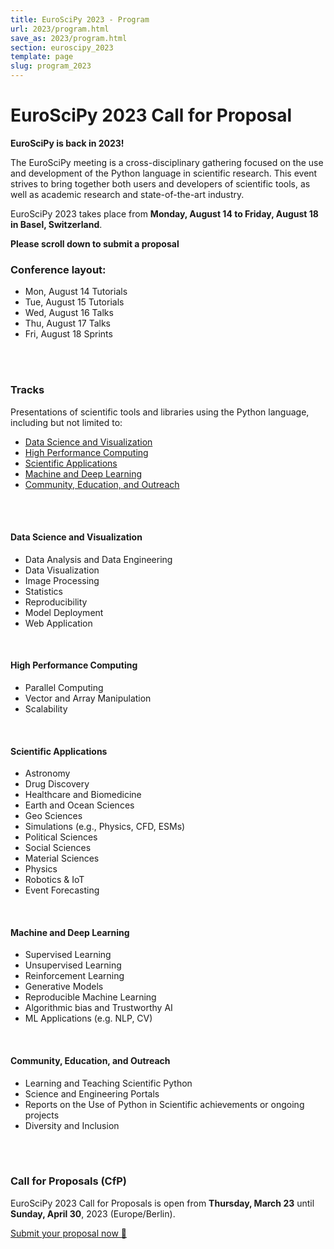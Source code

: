 ```yaml
---
title: EuroSciPy 2023 - Program
url: 2023/program.html
save_as: 2023/program.html
section: euroscipy_2023
template: page
slug: program_2023
---
```


# EuroSciPy 2023 Call for Proposal

**EuroSciPy is back in 2023!**

The EuroSciPy meeting is a cross-disciplinary gathering focused on the use and
development of the Python language in scientific research. This event strives
to bring together both users and developers of scientific tools, as well as
academic research and state-of-the-art industry.

EuroSciPy 2023 takes place from **Monday, August 14 to Friday, August 18 in Basel, Switzerland**.

**Please scroll down to submit a proposal**
<br>

### Conference layout:

- Mon, August 14 Tutorials
- Tue, August 15 Tutorials
- Wed, August 16 Talks
- Thu, August 17 Talks
- Fri, August 18 Sprints
<br>
<br>

### Tracks

Presentations of scientific tools and libraries using the Python language,
including but not limited to:

- [Data Science and Visualization](#data-science-and-visualization)
- [High Performance Computing](#high-performance-computing)
- [Scientific Applications](#scientific-applications)
- [Machine and Deep Learning](#machine-and-deep-learning)
- [Community, Education, and Outreach](#community-education-and-outreach)

<br>
<br>

#### Data Science and Visualization

- Data Analysis and Data Engineering
- Data Visualization
- Image Processing
- Statistics
- Reproducibility
- Model Deployment
- Web Application

<br>

#### High Performance Computing

- Parallel Computing
- Vector and Array Manipulation
- Scalability

<br>

#### Scientific Applications

- Astronomy
- Drug Discovery
- Healthcare and Biomedicine
- Earth and Ocean Sciences
- Geo Sciences
- Simulations (e.g., Physics, CFD, ESMs)
- Political Sciences
- Social Sciences
- Material Sciences
- Physics
- Robotics & IoT
- Event Forecasting

<br>

#### Machine and Deep Learning

- Supervised Learning
- Unsupervised Learning
- Reinforcement Learning
- Generative Models
- Reproducible Machine Learning
- Algorithmic bias and Trustworthy AI
- ML Applications (e.g. NLP, CV)

<br>

#### Community, Education, and Outreach

- Learning and Teaching Scientific Python
- Science and Engineering Portals
- Reports on the Use of Python in Scientific achievements or ongoing projects
- Diversity and Inclusion

<br>
<br>

### Call for Proposals (CfP)

EuroSciPy 2023 Call for Proposals is open from **Thursday, March 23** until
**Sunday, April 30**, 2023 (Europe/Berlin).

<a href="https://pretalx.com/euroscipy-2023/cfp" class="btn btn-primary btn-lg btn-block active" role="button" aria-pressed="true">Submit your proposal now 🐍 </a>
